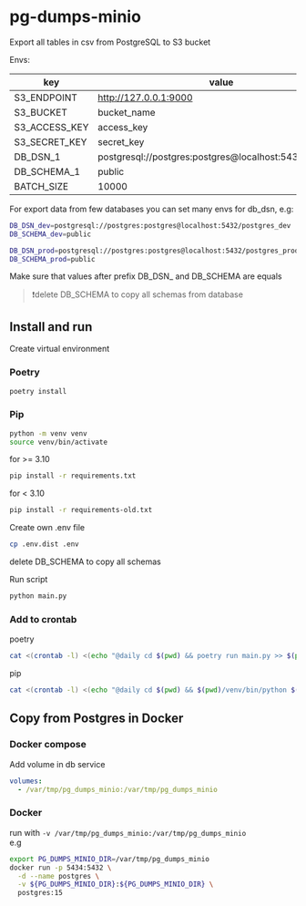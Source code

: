 # pg-dumps-minio

Export all tables in csv from PostgreSQL to S3 bucket

Envs:

| key           | value                                                  |
|---------------|--------------------------------------------------------|
| S3_ENDPOINT   | http://127.0.0.1:9000                                  |
| S3_BUCKET     | bucket_name                                            |
| S3_ACCESS_KEY | access_key                                             |
| S3_SECRET_KEY | secret_key                                             |
| DB_DSN_1      | postgresql://postgres:postgres@localhost:5432/postgres |
| DB_SCHEMA_1   | public                                                 |
| BATCH_SIZE    | 10000                                                  |

For export data from few databases you can set many envs for db_dsn, e.g:
```bash
DB_DSN_dev=postgresql://postgres:postgres@localhost:5432/postgres_dev
DB_SCHEMA_dev=public

DB_DSN_prod=postgresql://postgres:postgres@localhost:5432/postgres_prod
DB_SCHEMA_prod=public
```
Make sure that values after prefix DB_DSN_ and DB_SCHEMA are equals

> ❗delete DB_SCHEMA to copy all schemas from database

## Install and run
Create virtual environment

### Poetry
```bash
poetry install
```

### Pip
```bash
python -m venv venv
source venv/bin/activate
```

for >= 3.10
```bash
pip install -r requirements.txt
```

for < 3.10
```bash
pip install -r requirements-old.txt
```

Create own .env file
```bash
cp .env.dist .env
```
delete DB_SCHEMA to copy all schemas

Run script
```bash
python main.py
```

### Add to crontab

poetry
```bash
cat <(crontab -l) <(echo "@daily cd $(pwd) && poetry run main.py >> $(pwd)/cron_log.txt 2>&1") | crontab - 
```

pip
```bash
cat <(crontab -l) <(echo "@daily cd $(pwd) && $(pwd)/venv/bin/python $(pwd)/main.py >> $(pwd)/cron_log.txt 2>&1") | crontab - 
```

## Copy from Postgres in Docker
### Docker compose
Add volume in db service
```yaml
volumes:
  - /var/tmp/pg_dumps_minio:/var/tmp/pg_dumps_minio
```

### Docker
run with `-v /var/tmp/pg_dumps_minio:/var/tmp/pg_dumps_minio`  
e.g
```bash
export PG_DUMPS_MINIO_DIR=/var/tmp/pg_dumps_minio
docker run -p 5434:5432 \
  -d --name postgres \
  -v ${PG_DUMPS_MINIO_DIR}:${PG_DUMPS_MINIO_DIR} \
  postgres:15
```